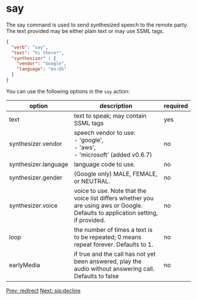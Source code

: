 # say

The say command is used to send synthesized speech to the remote party. The text provided may be either plain text or may use SSML tags.  

```json
{
  "verb": "say",
  "text": "hi there!",
  "synthesizer" : {
    "vendor": "Google",
    "language": "en-US"
  }
}
```

You can use the following options in the `say` action:

| option        | description | required  |
| ------------- |-------------| -----|
| text | text to speak; may contain SSML tags | yes |
| synthesizer.vendor | speech vendor to use: <br>- 'google', <br>- 'aws', <br>- 'microsoft' (added v0.6.7)| no |
| synthesizer.language | language code to use.  | no |
| synthesizer.gender | (Google only) MALE, FEMALE, or NEUTRAL.  | no |
| synthesizer.voice | voice to use.  Note that the voice list differs whether you are using aws or Google. Defaults to application setting, if provided. | no |
| loop | the number of times a text is to be repeated; 0 means repeat forever.  Defaults to 1. | no |
| earlyMedia | if true and the call has not yet been answered, play the audio without answering call.  Defaults to false | no |

<p class="flex">
<a href="/docs/webhooks/redirect">Prev: redirect</a>
<a href="/docs/webhooks/sip-decline">Next: sip:decline</a>
</p>
